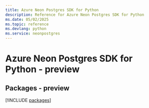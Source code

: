 ```yaml
---
title: Azure Neon Postgres SDK for Python
description: Reference for Azure Neon Postgres SDK for Python
ms.date: 05/02/2025
ms.topic: reference
ms.devlang: python
ms.service: neonpostgres
---
```

# Azure Neon Postgres SDK for Python - preview
## Packages - preview
[!INCLUDE [packages](neon-postgres-index.md)]